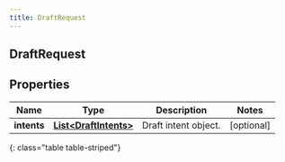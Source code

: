 ```yaml
---
title: DraftRequest
---
```


## DraftRequest

## Properties

| Name        | Type                                                                 | Description          | Notes      |
| ----------- | -------------------------------------------------------------------- | -------------------- | ---------- |
| **intents** | <!----><!---->[**List&lt;DraftIntents&gt;**](DraftIntents.md)<!----> | Draft intent object. | [optional] |

{: class="table table-striped"}
